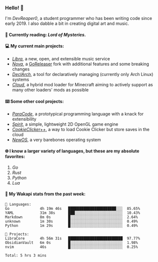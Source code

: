 ### Hello! 👋

I'm _DevReaper0_, a student programmer who has been writing code since early 2019. I also dabble a bit in creating digital art and music.

#### 📖 Currently reading: *Lord of Mysteries*.

#### 💻 My current main projects:

-   _[Libra](https://github.com/LibraMusic)_, a new, open, and extensible music service
-   _[Nova](https://github.com/LibraMusic/Nova)_, a [GoReleaser](https://github.com/goreleaser/goreleaser) fork with additional features and some breaking changes
-   _[DeclArch](https://github.com/DevReaper0/declarch)_, a tool for declaratively managing (currently only Arch Linux) systems
-   _[Cloud](https://github.com/CloudLoaderMC/CloudLoader)_, a hybrid mod loader for Minecraft aiming to actively support as many other loaders' mods as possible

#### ⌨️ Some other cool projects:

-   _[ParaCode](https://github.com/ParaCodeLang/ParaCode)_, a prototypical programming language with a knack for extensibility
-   _[Spirit](https://gitlab.com/DevReaper0/SpiritEngine)_, a simple, lightweight 2D OpenGL game engine
-   _[CookieClicker++](https://github.com/DevReaper0/CookieClickerPlusPlus)_, a way to load Cookie Clicker but store saves in the cloud
-   _[NewOS](https://github.com/DevReaper0/NewOS)_, a very barebones operating system

#### 🌐 I know a larger variety of languages, but these are my absolute favorites:

1. _Go_
2. _Rust_
3. _Python_
4. _Lua_

#### 📡 My Wakapi stats from the past week:

```text
💾 Languages:
Go              4h 19m 46s   ██████████████████████░░░  85.65%
YAML            31m 38s      ███░░░░░░░░░░░░░░░░░░░░░░  10.43%
Markdown        8m 0s        █░░░░░░░░░░░░░░░░░░░░░░░░  2.64%
unknown         1m 30s       █░░░░░░░░░░░░░░░░░░░░░░░░  0.49%
Python          1m 29s       █░░░░░░░░░░░░░░░░░░░░░░░░  0.49%

💼 Projects:
LibraCore       4h 56m 31s   █████████████████████████  97.77%
ObsidianVault   6m 0s        █░░░░░░░░░░░░░░░░░░░░░░░░  1.98%
nvim            46s          █░░░░░░░░░░░░░░░░░░░░░░░░  0.25%

Total: 5 hrs 3 mins
```
